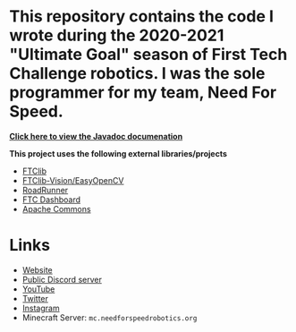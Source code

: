 # This repository contains the code I wrote during the 2020-2021 "Ultimate Goal" season of First Tech Challenge robotics. I was the sole programmer for my team, Need For Speed.

[**Click here to view the Javadoc documenation**](https://www.javadoc.needforspeedrobotics.org)

**This project uses the following external libraries/projects**

- [FTClib](https://ftclib.org)
- [FTClib-Vision/EasyOpenCV](https://docs.ftclib.org/ftclib/features/computer-vision)
- [RoadRunner](https://github.com/acmerobotics/road-runner)
- [FTC Dashboard](https://acmerobotics.github.io/ftc-dashboard)
- [Apache Commons](https://commons.apache.org)

# Links

- [Website](https://wwww.needforspeedrobotics.org)
- [Public Discord server](https://discord.com/invite/EHbNfhpjFP)
- [YouTube](https://www.youtube.com/channel/UCOWBrj6dVJY2dvdL7FEDgkw)
- [Twitter](https://twitter.com/team9113)
- [Instagram](https://www.instagram.com/needforspeed9113)
- Minecraft Server: `mc.needforspeedrobotics.org`
